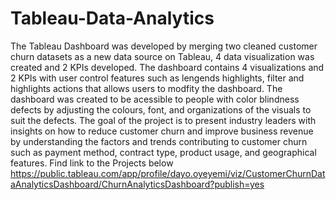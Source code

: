# Tableau-Data-Analytics
The Tableau Dashboard was developed by merging two cleaned customer churn datasets as a new data source on Tableau, 4 data visualization was created and 2 KPIs developed. The dashboard contains 4 visualizations and 2 KPIs with user control features such as lengends highlights, filter and highlights actions that allows users to modfity the dashboard. The dashboard was created to be acessible to people with color blindness defects by adjusting the colours, font, and organizations of the visuals to suit the defects. The goal of the project is to present industry leaders with insights on how to reduce customer churn and improve business revenue by understanding the factors and trends contributing to customer churn such as payment method, contract type, product usage, and geographical features. 
Find link to the Projects below
https://public.tableau.com/app/profile/dayo.oyeyemi/viz/CustomerChurnDataAnalyticsDashboard/ChurnAnalyticsDashboard?publish=yes
